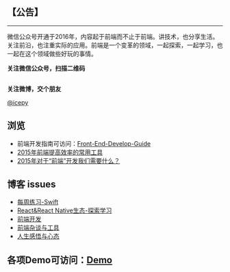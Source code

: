 ## 【公告】
----

微信公众号开通于2016年，内容起于前端而不止于前端。讲技术，也分享生活。关注前沿，也注重实际的应用。前端是一个变革的领域，一起探索，一起学习，也一起在这个领域做些好玩的事情。

**关注微信公众号，扫描二维码**
<div align="center">
<img src="https://raw.githubusercontent.com/icepy/_posts/master/img/weixin.jpg" alt=""/><br>
</div>

**关注微博，交个朋友**

[@icepy](http://weibo.com/2455876310)

## 浏览

- 前端开发指南可访问：[Front-End-Develop-Guide](https://github.com/icepy/Front-End-Develop-Guide)
- [2015年前端提高效率的常用工具](2015年前端提高效率的常用工具.md)
- [2015年对于“前端”开发我们需要什么？](对于“前端”开发我们需要什么？.md)

## 博客 issues

- [每周练习-Swift](https://github.com/icepy/_posts/labels/%E6%AF%8F%E5%91%A8%E7%BB%83%E4%B9%A0-Swift)
- [React&React Native生态-探索学习](https://github.com/icepy/_posts/labels/React%26React%20Native%E7%94%9F%E6%80%81-%E6%8E%A2%E7%B4%A2%E4%B8%8E%E5%AD%A6%E4%B9%A0)
- [前端开发](https://github.com/icepy/_posts/labels/%E5%89%8D%E7%AB%AF%E5%BC%80%E5%8F%91)
- [前端杂谈与工具](https://github.com/icepy/_posts/labels/%E5%89%8D%E7%AB%AF%E6%9D%82%E8%B0%88%E4%B8%8E%E5%B7%A5%E5%85%B7)
- [人生感悟与心态](https://github.com/icepy/_posts/labels/%E4%BA%BA%E7%94%9F%E6%84%9F%E6%82%9F%E4%B8%8E%E5%BF%83%E6%80%81)

## 各项Demo可访问：[Demo](https://github.com/icepy/_posts/tree/master/demo)
